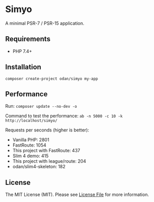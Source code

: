 # Simyo

A minimal PSR-7 / PSR-15 application. 

## Requirements

* PHP 7.4+

## Installation

```
composer create-project odan/simyo my-app
```

## Performance

Run: `composer update --no-dev -o`

Command to test the performance: `ab -n 5000 -c 10 -k http://localhost/simyo/`

Requests per seconds (higher is better):

* Vanilla PHP: 2801
* FastRoute: 1054
* This project with FastRoute: 437
* Slim 4 demo: 415
* This project with league/route: 204
* odan/slim4-skeleton: 182

## License

The MIT License (MIT). Please see [License File](LICENSE) for more information.
